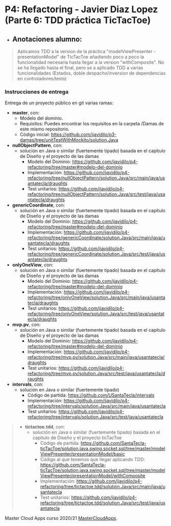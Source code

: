 # P4: Refactoring - Javier Diaz Lopez (Parte 6: TDD práctica TicTacToe)
  * ## Anotaciones alumno: 
  > Aplicamos TDD a la version de la práctica "modelViewPresenter - presentationModel" de TicTacToe añadiendo poco a poco la funcionalidad necesaria hasta llegar a la version "withComposite". No se ha llegado hasta el final, pero se a aplicado TDD a varias funcionalidades (Estados, doble despacho/inversion de dependencias en controladores/tests)
### Instrucciones de entrega

Entrega de un proyecto público en git varias ramas:

* **master**, con:
    * Modelo del dominio.
    * Requisitos: Puedes encontrar los requisitos en la carpeta /Damas de este mismo repositorio.
    * Código inicial: https://github.com/ijavidilo/p3-damas/tree/unitTestWithMockito/solution.Java
* **nullObjectPattern**, con:
    * solución en Java o similar (fuertemente tipado) basada en el capitulo de Diseño y el proyecto de las damas
        * Modelo del Dominio: https://github.com/ijavidilo/p4-refactoring/tree/master#modelo-del-dominio
        * Implementación: https://github.com/ijavidilo/p4-refactoring/tree/nullObjectPattern/solution.Java/src/main/java/usantatecla/draughts
        * Test unitarios: https://github.com/ijavidilo/p4-refactoring/tree/nullObjectPattern/solution.Java/src/test/java/usantatecla/draughts  
* **genericCoordinate**, con:
    * solución en Java o similar (fuertemente tipado) basada en el capitulo de Diseño y el proyecto de las damas
        * Modelo del Dominio: https://github.com/ijavidilo/p4-refactoring/tree/master#modelo-del-dominio
        * Implementación: https://github.com/ijavidilo/p4-refactoring/tree/genericCoordinate/solution.Java/src/main/java/usantatecla/draughts
        * Test unitarios: https://github.com/ijavidilo/p4-refactoring/tree/genericCoordinate/solution.Java/src/test/java/usantatecla/draughts 
* **onlyOneView**, con:
    * solución en Java o similar (fuertemente tipado) basada en el capitulo de Diseño y el proyecto de las damas
        * Modelo del Dominio: https://github.com/ijavidilo/p4-refactoring/tree/master#modelo-del-dominio
        * Implementación: https://github.com/ijavidilo/p4-refactoring/tree/onlyOneView/solution.Java/src/main/java/usantatecla/draughts
        * Test unitarios: https://github.com/ijavidilo/p4-refactoring/tree/onlyOneView/solution.Java/src/test/java/usantatecla/draughts 
* **mvp.pv**, con:
    * solución en Java o similar (fuertemente tipado) basada en el capitulo de Diseño y el proyecto de las damas
        * Modelo del Dominio: https://github.com/ijavidilo/p4-refactoring/tree/master#modelo-del-dominio
        * Implementación: https://github.com/ijavidilo/p4-refactoring/tree/mvp.pv/solution.Java/src/main/java/usantatecla/draughts
        * Test unitarios: https://github.com/ijavidilo/p4-refactoring/tree/mvp.pv/solution.Java/src/test/java/usantatecla/draughts
* **intervals**, con:
    * solución en Java o similar (fuertemente tipado)
        * Código de partida: https://github.com/USantaTecla/intervals
        * Implementación: https://github.com/ijavidilo/p4-refactoring/tree/intervals/solution.Java/src/main/java/usantatecla
        * Test unitarios: https://github.com/ijavidilo/p4-refactoring/tree/intervals/solution.Java/src/test/java/usantatecla
>* **tictactoe.tdd**, con:
>    * solución en Java o similar (fuertemente tipado) basada en el capitulo de Diseño y el proyecto ticTacToe
>        * Código de partida: https://github.com/SantaTecla-ticTacToe/solution.java.swing.socket.sql/tree/master/modelViewPresenter/presentationModel/basic
>        * Código al que tenemos que llegar aplicando TDD: https://github.com/SantaTecla-ticTacToe/solution.java.swing.socket.sql/tree/master/modelViewPresenter/presentationModel/withComposite
>        * Implementación: https://github.com/ijavidilo/p4-refactoring/tree/tictactoe.tdd/solution.Java/src/main/java/usantatecla
>        * Test unitarios: https://github.com/ijavidilo/p4-refactoring/tree/tictactoe.tdd/solution.Java/src/test/java/usantatecla

Master Cloud Apps curso 2020/21 [MasterCloudApps](https://www.codeurjc.es/mastercloudapps/).
